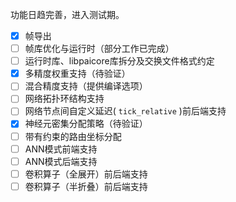 功能日趋完善，进入测试期。

- [X] 帧导出
- [ ] 帧库优化与运行时（部分工作已完成）
- [ ] 运行时库、libpaicore库拆分及交换文件格式约定
- [X] 多精度权重支持（待验证）
- [ ] 混合精度支持（提供编译选项）
- [ ] 网络拓扑环结构支持
- [ ] 网络节点间自定义延迟( `tick_relative` )前后端支持
- [X] 神经元密集分配策略（待验证）
- [ ] 带有约束的路由坐标分配
- [ ] ANN模式前端支持
- [ ] ANN模式后端支持
- [ ] 卷积算子（全展开）前后端支持
- [ ] 卷积算子（半折叠）前后端支持
